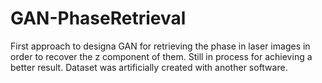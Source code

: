 # GAN-PhaseRetrieval

First approach to designa GAN for retrieving the phase in laser images in order to recover the z component of them. Still in process for achieving a better result. Dataset was artificially created with another software. 
